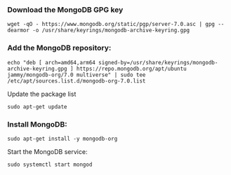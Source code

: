 ### Download the MongoDB GPG key
```
wget -qO - https://www.mongodb.org/static/pgp/server-7.0.asc | gpg --dearmor -o /usr/share/keyrings/mongodb-archive-keyring.gpg
```

### Add the MongoDB repository:
```
echo "deb [ arch=amd64,arm64 signed-by=/usr/share/keyrings/mongodb-archive-keyring.gpg ] https://repo.mongodb.org/apt/ubuntu jammy/mongodb-org/7.0 multiverse" | sudo tee /etc/apt/sources.list.d/mongodb-org-7.0.list
```
Update the package list
```
sudo apt-get update

```
### Install MongoDB:
```
sudo apt-get install -y mongodb-org
```
Start the MongoDB service:
```
sudo systemctl start mongod
````

